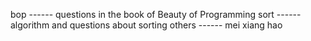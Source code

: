 bop         ------ questions in the book of Beauty of Programming 
sort        ------ algorithm and questions about sorting
others      ------ mei xiang hao

